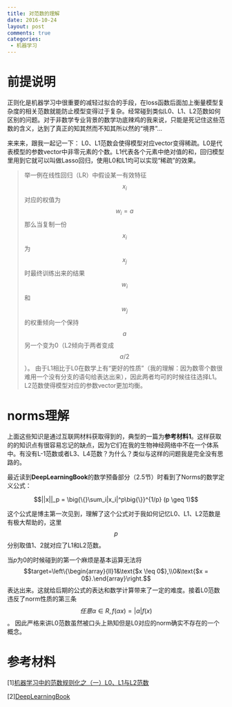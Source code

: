 ```yaml
---
title: 对范数的理解
date: 2016-10-24
layout: post
comments: true
categories:
 - 机器学习
---
```

# 前提说明
正则化是机器学习中很重要的减轻过拟合的手段，在loss函数后面加上衡量模型复杂度的相关范数就能防止模型变得过于复杂。经常碰到类似L0、L1、L2范数如何区别的问题。对于非数学专业背景的数学功底辣鸡的我来说，只能是死记住这些范数的含义，达到了真正的知其然而不知其所以然的“境界”...

来来来，跟我一起记一下：
L0、L1范数会使得模型对应vector变得稀疏。L0是代表模型的参数vector中非零元素的个数。L1代表各个元素中绝对值的和，回归模型里用到它就可以叫做Lasso回归，使用L0和L1均可以实现“稀疏”的效果。

> 举一例在线性回归（LR）中假设某一有效特征$$x_i$$对应的权值为$$w_i=a$$那么当复制一份$$x_i$$为$$x_j$$时最终训练出来的结果$$w_i$$和$$w_j$$的权重倾向一个保持$$a$$另一个变为0（L2倾向于两者变成$$a/2$$）。
由于L1相比于L0在数学上有“更好的性质”（我的理解：因为数零个数很难用一个没有分支的语句给表达出来），因此两者均可的时候往往选择L1。L2范数使得模型对应的参数vector更加均衡。

# norms理解
上面这些知识是通过互联网材料获取得到的，典型的一篇为**参考材料1**。这样获取的的知识点有很容易忘记的缺点，因为它们在我的生物神经网络中不在一个体系中。有没有L-1范数或者L3、L4范数？为什么？类似与这样的问题我是完全没有思路的。

最近读到**DeepLearningBook**的数学预备部分（2.5节）时看到了Norms的数学定义公式：

$$||x||_p = \big{\{}\sum_i|x_i|^p\big{\}}^{1/p} (p \geq 1)$$

这个公式是博主第一次见到，理解了这个公式对于我如何记忆L0、L1、L2范数是有极大帮助的，这里$$p$$分别取值1、2就对应了L1和L2范数。

当$p$为0的时候碰到的第一个麻烦是基本运算无法将$$target=\left\{\begin{array}{ll}1&\text{$x \!eq 0$},\\0&\text{$x = 0$}.\end{array}\right.$$表达出来。这就给后期的公式的表达和数学计算带来了一定的难度。接着L0范数违反了norm性质的第三条$$任意\alpha \in R, f(\alpha x) = |\alpha|f(x)$$。
因此严格来讲L0范数虽然被口头上熟知但是L0对应的norm确实不存在的一个概念。

# 参考材料
[1][机器学习中的范数规则化之（一）L0、L1与L2范数](http://blog.csdn.net/zouxy09/article/details/24971995/)

[2][DeepLearningBook](https://github.com/HFTrader/DeepLearningBook/blob/master/DeepLearningBook.pdf)
 
